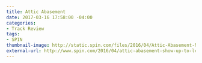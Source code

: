 ```yaml
---
title: Attic Abasement
date: 2017-03-16 17:58:00 -04:00
categories:
- Track Review
tags:
- SPIN
thumbnail-image: http://static.spin.com/files/2016/04/Attic-Abasement-Nick-Spath4301-Web-640x428.jpg
external-url: http://www.spin.com/2016/04/attic-abasement-show-up-to-leave-premiere-stream/
---
```


